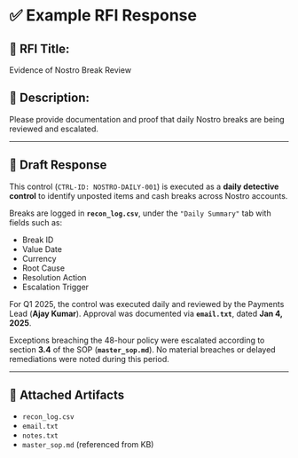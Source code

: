# ✅ Example RFI Response

## 📌 RFI Title:
Evidence of Nostro Break Review

## 📝 Description:
Please provide documentation and proof that daily Nostro breaks are being reviewed and escalated.

---

## 📄 Draft Response

This control (`CTRL-ID: NOSTRO-DAILY-001`) is executed as a **daily detective control** to identify unposted items and cash breaks across Nostro accounts.

Breaks are logged in **`recon_log.csv`**, under the `"Daily Summary"` tab with fields such as:
- Break ID
- Value Date
- Currency
- Root Cause
- Resolution Action
- Escalation Trigger

For Q1 2025, the control was executed daily and reviewed by the Payments Lead (**Ajay Kumar**). Approval was documented via **`email.txt`**, dated **Jan 4, 2025**.

Exceptions breaching the 48-hour policy were escalated according to section **3.4** of the SOP (**`master_sop.md`**). No material breaches or delayed remediations were noted during this period.

---

## 📎 Attached Artifacts

- `recon_log.csv`
- `email.txt`
- `notes.txt`
- `master_sop.md` (referenced from KB)